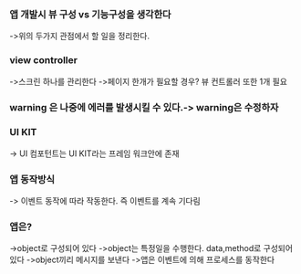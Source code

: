  ### 앱 개발시 뷰 구성 vs 기능구성을 생각한다
 ->위의 두가지 관점에서 할 일을 정리한다.
 
 ### view controller 
 ->스크린 하나를 관리한다
 ->페이지 한개가 필요할 경우? 뷰 컨트롤러 또한 1개 필요
 
 ### warning 은 나중에 에러를 발생시킬 수 있다.-> warning은 수정하자
 
 ### UI KIT
 -> UI 컴포턴트는 UI KIT라는 프레임 워크안에 존재
 
 ### 앱 동작방식
 -> 이벤트 동작에 따라 작동한다. 즉 이벤트를 계속 기다림
 
 ### 앱은?
 ->object로 구성되어 있다
 ->object는 특정일을 수행한다. data,method로 구성되어 있다
 ->object끼리 메시지를 보낸다
 ->앱은 이벤트에 의해 프로세스를 동작한다
 
 
 
 
